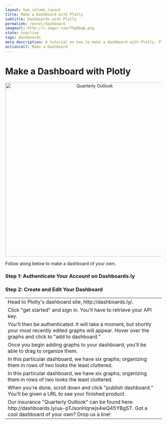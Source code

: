 ```yaml
---
layout: two_column_layout
title: Make a Dashboard with Plotly
subtitle: Dashboards with Plotly
permalink: /excel/dashboard
imageurl: http://i.imgur.com/fSpbbqA.png
state: inactive
tags: dashboards
meta_description: A tutorial on how to make a dashboard with Plotly. Plotly is the easiest and fastest way to make and share graphs online.
actioncall: Make a Dashboard
---
```


# Make a Dashboard with Plotly

<div>
    <a href="http://dashboards.ly/ua-pTJsonHqrwjs4wQ45YBgST" target="_blank" title="Quarterly Outlook" style="display: block; text-align: center;"><img src="http://dashboards.ly/ua-pTJsonHqrwjs4wQ45YBgST" alt="Quarterly Outlook" style="max-width: 100%;width: 560px;"  width="560" onerror="this.onerror=null;this.src='https://plot.ly/404.png';" /></a>
    <script data-plotly="http://dashboards.ly/ua-pTJsonHqrwjs4wQ45YBgST" src="https://plot.ly/embed.js" async></script>
</div>

Follow along below to make a dashboard of your own.

### Step 1: Authenticate Your Account on Dashboards.ly

 <table>
  <tbody>
   <tr>
    <td>
      Head to Plotly's dashboard site, http://dashboards.ly/.
    </td>
    <td>
       <a href="http://imgur.com/5DyFtIl"><img src="http://i.imgur.com/5DyFtIl.png" title="" /></a>
    </td>
   </tr>
   
   <tr>
    <td>
      Click "get started" and sign in. You'll have to retrieve your API key. 
    </td>
    <td>
       <a href="http://imgur.com/CO5K1Nh"><img src="http://i.imgur.com/CO5K1Nh.png" title="" /></a>
    </td>
   </tr>
   
   <tr>
    <td>
      You'll then be authenticated. It will take a moment, but shortly your most recently edited graphs will appear. Hover over the graphs and click to "add to dashboard."
    </td>
    <td>
       <a href="http://imgur.com/PTHsUP3"><img src="http://i.imgur.com/PTHsUP3.png" title="" /></a>
    </td>
   </tr>
   
   ### Step 2: Create and Edit Your Dashboard
   
   <tr>
    <td>
      Once you begin adding graphs to your dashboard, you'll be able to drag to organize them. 
    </td>
    <td>
       <a href="http://imgur.com/az5lky1"><img src="http://i.imgur.com/az5lky1.png" title="" /></a>
    </td>
   </tr>
   
   <tr>
    <td>
      In this particular dashboard, we have six graphs; organizing them in rows of two looks the least cluttered.
    </td>
    <td>
       <a href="http://imgur.com/9Thf85r"><img src="http://i.imgur.com/9Thf85r.png" title="" /></a>
    </td>
   </tr>
   
   <tr>
    <td>
      In this particular dashboard, we have six graphs; organizing them in rows of two looks the least cluttered.
    </td>
    <td>
       <a href="http://imgur.com/9Thf85r"><img src="http://i.imgur.com/9Thf85r.png" title="" /></a>
    </td>
   </tr>
   
   <tr>
    <td>
      When you're done, scroll down and click "publish dashboard." You'll be given a URL to see your finished product.
    </td>
    <td>
       <a href="http://imgur.com/jvtVyVT"><img src="http://i.imgur.com/jvtVyVT.png" title="" /></a>
    </td>
   </tr>
   
   <tr>
    <td>
      Our insurance "Quarterly Outlook" can be found here: http://dashboards.ly/ua-pTJsonHqrwjs4wQ45YBgST. Got a cool dashboard of your own? Drop us a line!
    </td>
    <td>
       <a href="http://imgur.com/jKd27n7"><img src="http://i.imgur.com/jKd27n7.png" title="" /></a>
    </td>
   </tr>
